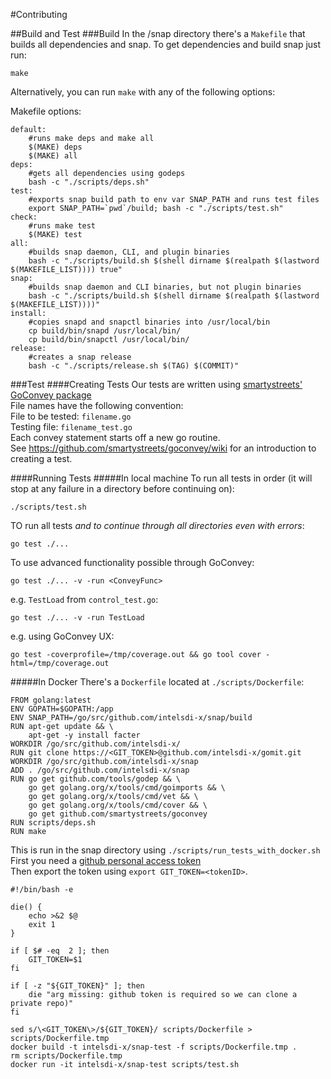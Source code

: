 #Contributing

##Build and Test
###Build
In the /snap directory there's a `Makefile` that builds all dependencies and snap.
To get dependencies and build snap just run:  
```
make
```

Alternatively, you can run `make` with any of the following options:

Makefile options:
```
default:
	#runs make deps and make all
	$(MAKE) deps
	$(MAKE) all
deps:
	#gets all dependencies using godeps
	bash -c "./scripts/deps.sh"
test:
	#exports snap build path to env var SNAP_PATH and runs test files
	export SNAP_PATH=`pwd`/build; bash -c "./scripts/test.sh"
check:
	#runs make test
	$(MAKE) test
all:
	#builds snap daemon, CLI, and plugin binaries
	bash -c "./scripts/build.sh $(shell dirname $(realpath $(lastword $(MAKEFILE_LIST)))) true"
snap:
	#builds snap daemon and CLI binaries, but not plugin binaries
	bash -c "./scripts/build.sh $(shell dirname $(realpath $(lastword $(MAKEFILE_LIST))))"
install:
	#copies snapd and snapctl binaries into /usr/local/bin
	cp build/bin/snapd /usr/local/bin/
	cp build/bin/snapctl /usr/local/bin/
release:
	#creates a snap release
	bash -c "./scripts/release.sh $(TAG) $(COMMIT)"
```

###Test
####Creating Tests
Our tests are written using [smartystreets' GoConvey package](https://github.com/smartystreets/goconvey)   
File names have the following convention:  
File to be tested: `filename.go`  
Testing file:	   `filename_test.go`  
Each convey statement starts off a new go routine.   
See https://github.com/smartystreets/goconvey/wiki for an introduction to creating a test.

####Running Tests
#####In local machine
To run all tests in order (it will stop at any failure in a directory before continuing on):  
```
./scripts/test.sh
```

TO run all tests *and to continue through all directories even with errors*:  
```
go test ./...
```  

To use advanced functionality possible through GoConvey:
```
go test ./... -v -run <ConveyFunc>
```

e.g. `TestLoad` from `control_test.go`:
```
go test ./... -v -run TestLoad
```

e.g. using GoConvey UX:
```
go test -coverprofile=/tmp/coverage.out && go tool cover -html=/tmp/coverage.out
```

#####In Docker
There's a `Dockerfile` located at `./scripts/Dockerfile`:
```
FROM golang:latest
ENV GOPATH=$GOPATH:/app
ENV SNAP_PATH=/go/src/github.com/intelsdi-x/snap/build
RUN apt-get update && \
    apt-get -y install facter
WORKDIR /go/src/github.com/intelsdi-x/
RUN git clone https://<GIT_TOKEN>@github.com/intelsdi-x/gomit.git
WORKDIR /go/src/github.com/intelsdi-x/snap
ADD . /go/src/github.com/intelsdi-x/snap
RUN go get github.com/tools/godep && \
    go get golang.org/x/tools/cmd/goimports && \
    go get golang.org/x/tools/cmd/vet && \
    go get golang.org/x/tools/cmd/cover && \
    go get github.com/smartystreets/goconvey
RUN scripts/deps.sh
RUN make
```
This is run in the snap directory using `./scripts/run_tests_with_docker.sh`  
First you need a [github personal access token](https://help.github.com/articles/creating-an-access-token-for-command-line-use/)  
Then export the token using `export GIT_TOKEN=<tokenID>`.

```
#!/bin/bash -e

die() {
    echo >&2 $@
    exit 1
}

if [ $# -eq  2 ]; then
	GIT_TOKEN=$1
fi

if [ -z "${GIT_TOKEN}" ]; then
	die "arg missing: github token is required so we can clone a private repo)"
fi

sed s/\<GIT_TOKEN\>/${GIT_TOKEN}/ scripts/Dockerfile > scripts/Dockerfile.tmp
docker build -t intelsdi-x/snap-test -f scripts/Dockerfile.tmp .
rm scripts/Dockerfile.tmp
docker run -it intelsdi-x/snap-test scripts/test.sh
```
